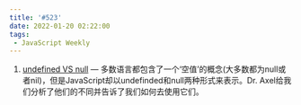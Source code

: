```yaml
---
title: '#523'
date: 2022-01-20 02:22:00
tags:
 - JavaScript Weekly
---
```

1. [undefined VS null](./javascript_weekly/523/undefined_VS_null.md) — 多数语言都包含了一个‘空值’的概念(大多数都为null或者nil)，但是JavaScript却以undefinded和null两种形式来表示。Dr. Axel给我们分析了他们的不同并告诉了我们如何去使用它们。